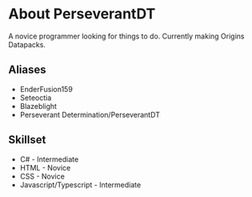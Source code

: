 # About PerseverantDT
A novice programmer looking for things to do. Currently making Origins Datapacks.

## Aliases
- EnderFusion159
- Seteoctia
- Blazeblight
- Perseverant Determination/PerseverantDT

## Skillset
- C# - Intermediate
- HTML - Novice
- CSS - Novice
- Javascript/Typescript - Intermediate
